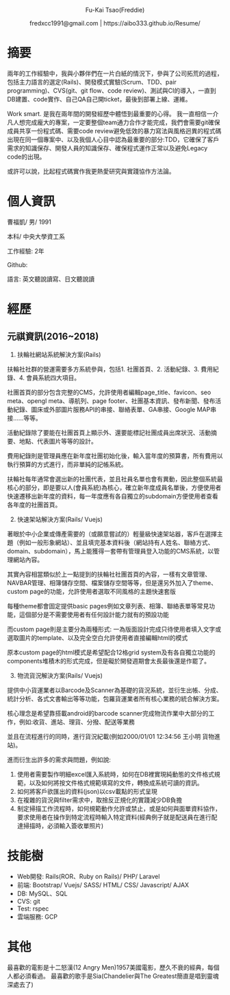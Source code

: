 <p align="center">Fu-Kai Tsao(Freddie) </p>

<p align="center">fredxcc1991@gmail.com | https://aibo333.github.io/Resume/ </p>

# 摘要
兩年的工作經驗中，我與小夥伴們在一片白紙的情況下，參與了公司拓荒的過程，包括主力語言的選定(Rails)、開發模式實驗(Scrum、TDD、pair programming)、CVS(git、git flow、code review)、測試與CI的導入，一直到DB建置、code實作、自己QA自己開ticket，最後到部署上線、運維。

Work smart. 是我在兩年間的開發經歷中體悟到最重要的心得。 我一直相信一介凡人想完成龐大的專案，一定要整個team通力合作才能完成，我們會需要git確保成員共享一份程式碼、需要code review避免低效的暴力寫法與風格迥異的程式碼出現在同一個專案中、以及我個人心目中認為最重要的部分:TDD，它確保了客戶需求的知識保存、開發人員的知識保存、確保程式運作正常以及避免Legacy code的出現。

或許可以說，比起程式碼實作我更熱愛研究與實踐協作方法論。

# 個人資訊
曹福凱/ 男/ 1991

本科/ 中央大學資工系

工作經驗: 2年

Github:

語言: 英文聽說讀寫、日文聽說讀

# 經歷
## 元祺資訊(2016~2018)
1.  扶輪社網站系統解決方案(Rails)

扶輪社社群的營運需要多方系統參與，包括1. 社團首頁、2. 活動紀錄、3. 費用紀錄、4. 會員系統四大項目。

社團首頁的部分包含完整的CMS，允許使用者編輯page_title、favicon、seo meta、opengl meta、導航列、page footer、社團基本資訊、發布新聞、發布活動紀錄、圖床或外部圖片服務API的串接、聯絡表單、GA串接、Google MAP串接......等等。

活動紀錄除了要能在社團首頁上顯示外、還要能標記社團成員出席狀況、活動摘要、地點、代表圖片等等的設計。

費用紀錄則是管理員應在新年度社團初始化後，輸入當年度的預算書，所有費用以執行預算的方式進行，而非單純的記帳系統。

扶輪社每年通常會選出新的社團代表，並且社員名單也會有異動，因此整個系統最核心的部分，即是要以人(會員系統)為核心，確立新年度成員名單後，方便使用者快速遷移出新年度的資料，每一年度應有各自獨立的subdomain方便使用者查看各年度的社團首頁。

2.  快速架站解決方案(Rails/ Vuejs)

著眼於中小企業或傳產需要的（或願意嘗試的）輕量級快速架站器，客戶在選擇主題（例如一般形象網站）、並且填完基本資料後（網站持有人姓名、聯絡方式、domain、subdomain），馬上能獲得一套帶有管理員登入功能的CMS系統，以管理網站內容。

其實內容相當類似於上一點提到的扶輪社社團首頁的內容，一樣有文章管理、NAVBAR管理、相簿儲存空間、檔案儲存空間等等，但是還另外加入了theme、custom page的功能，允許使用者選取不同風格的主題快速套版

每種theme都會固定提供basic pages例如文章列表、相簿、聯絡表單等常見功能，這個部分是不需要使用者有任何設計能力就有的預設功能

而custom page則是主要分為兩種形式: 一為版面設計完成只待使用者填入文字或選取圖片的template、以及完全空白允許使用者直接編輯html的模式

原本custom page的html模式是希望配合12格grid system及有各自獨立功能的components堆積木的形式完成，但是礙於開發週期會太長最後還是作罷了。


3.  物流貨況解決方案(Rails/ Vuejs)

提供中小貨運業者以Barcode及Scanner為基礎的貨況系統，並衍生出帳、分成、統計分析、各式文書輸出等等功能，包羅貨運業者所有核心業務的統合解決方案。

核心理念是希望靠搭載android的barcode scanner完成物流作業中大部分的工作，例如:收貨、進站、理貨、分撥、配送等業務

並且在流程進行的同時，進行貨況紀載(例如2000/01/01 12:34:56 王小明 貨物進站)。

進而衍生出許多的需求與問題，例如說:

1. 使用者需要製作明細excel匯入系統時，如何在DB裡實現純動態的文件格式規範，以及如何將按文件格式規範填寫的文件，轉換成系統可讀的資訊。
2. 如何將客戶欲匯出的資料(json)以csv載點的形式呈現
3. 在複雜的貨況與filter需求中，取捨反正規化的實踐減少DB負擔
4. 制定掃描工作流程時，如何規範動作允許或禁止，或是如何與面單資料協作，要求使用者在操作到特定流程時輸入特定資料(經典例子就是配送員在進行配達掃描時，必須輸入簽收單照片)

# 技能樹
- Web開發: Rails(ROR、Ruby on Rails)/ PHP/ Laravel
- 前端: Bootstrap/ Vuejs/ SASS/ HTML/ CSS/ Javascript/ AJAX
- DB: MySQL、SQL
- CVS: git
- Test: rspec
- 雲端服務: GCP

# 其他
最喜歡的電影是十二怒漢(12 Angry Men)1957美國電影，歷久不衰的經典，每個人都必須看過。
最喜歡的歌手是Sia(Chandelier與The Greatest簡直是唱到靈魂深處去了)
